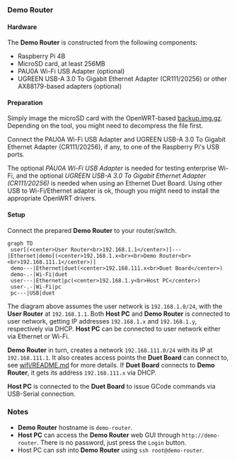 ### Demo Router

#### Hardware

The **Demo Router** is constructed from the following components:

- Raspberry Pi 4B
- MicroSD card, at least 256MB
- PAU0A Wi-Fi USB Adapter (optional)
- UGREEN USB-A 3.0 To Gigabit Ethernet Adapter (CR111/20256) or other AX88179-based adapters (optional)

#### Preparation

Simply image the microSD card with the OpenWRT-based [backup.img.gz](./backup.image.gz). Depending on the tool, you might need to decompress the file first.

Connect the PAU0A Wi-Fi USB Adapter and UGREEN USB-A 3.0 To Gigabit Ethernet Adapter (CR111/20256), if any, to one of the Raspberry Pi's USB ports.

The optional *PAU0A Wi-Fi USB Adapter* is needed for testing enterprise Wi-Fi, and the optional *UGREEN USB-A 3.0 To Gigabit Ethernet Adapter (CR111/20256)* is needed when using an Ethernet Duet Board. Using other USB to Wi-Fi/Ethernet adapter is ok, though you might need to install the appropriate OpenWRT drivers.

#### Setup

Connect the prepared **Demo Router** to your router/switch.

```mermaid
graph TD
 user[(<center>User Router<br>192.168.1.1</center>)]---|Ethernet|demo[(<center>192.168.1.x<br><br>Demo Router<br><br>192.168.111.1</center>)]
 demo---|Ethernet|duet(<center>192.168.111.x<br>Duet Board</center>)
 demo-.-|Wi-Fi|duet
 user---|Ethernet|pc(<center>192.168.1.y<br>Host PC</center>)
 user-.-|Wi-Fi|pc
 pc---|USB|duet
```

The diagram above assumes the user network is `192.168.1.0/24`, with the **User Router** at `192.168.1.1`. Both **Host PC** and **Demo Router** is connected to user network, getting IP addresses `192.168.1.x` and `192.168.1.y`, respectively via DHCP. **Host PC** can be connected to user network either via Ethernet or Wi-Fi.

**Demo Router** in turn, creates a network `192.168.111.0/24` with its IP at `192.168.111.1`. It also creates access points the **Duet Board** can connect to, see [wifi/README.md](wifi/README.md) for more details. If **Duet Board** connects to **Demo Router**, it gets its address `192.168.111.x` via DHCP.

**Host PC** is connected to the **Duet Board** to issue GCode commands via USB-Serial connection.


### Notes

- **Demo Router** hostname is `demo-router`.
- **Host PC** can access the **Demo Router** web GUI through `http://demo-router`. There is no password, just press the `Login` button.
- Host PC can *ssh* into **Demo Router** using `ssh root@demo-router`.